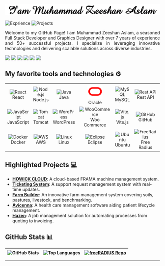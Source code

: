 <picture><img src="MuhammadZeeshanAslam.gif" alt="MuhammadZeeshanAslam"></picture>

<picture><img src="https://img.shields.io/badge/7+-Years_of_Exprience-blue" alt="Exprience" height="30"></picture>
<picture><img src="https://img.shields.io/badge/50+-Projects_Completed-blue" alt="Projects" height="30"></picture>
<p align="justify">
Welcome to my GitHub Page! I am Muhammad Zeeshan Aslam, a seasoned Full Stack Developer and Graphics Designer with over 7 years of experience and 50+ successful projects. I specialize in leveraging innovative technologies and delivering scalable solutions across diverse industries.
</p>

<a href="https://www.linkedin.com/in/devzami/"><img src="https://img.shields.io/badge/LinkedIn-%231DA1F2.svg?style=for-the-badge&logo=LinkedIn&logoColor=white" height="30" /></a>
<a href="https://twitter.com/devzami"><img src="https://img.shields.io/badge/Twitter-%231DA1F2.svg?style=for-the-badge&logo=Twitter&logoColor=white" height="30" /></a>
<a href="https://www.facebook.com/devzami"><img src="https://img.shields.io/badge/Facebook-%231877F2.svg?style=for-the-badge&logo=Facebook&logoColor=white" height="30" /></a>
<a href="https://www.youtube.com/c/devzami"><img src="https://img.shields.io/badge/YouTube-%23FF0000.svg?style=for-the-badge&logo=YouTube&logoColor=white" height="30" /></a>
<a href="https://www.instagram.com/devzami/"><img src="https://img.shields.io/badge/Instagram-%23E4405F.svg?style=for-the-badge&logo=Instagram&logoColor=white" height="30" /></a>
<a href="https://www.tiktok.com/@devzami"><img src="https://img.shields.io/badge/TikTok-%23EE1D52.svg?style=for-the-badge&logo=TikTok&logoColor=white" height="30" /></a>
## My favorite tools and technologies ⚙️
<table>
<tr>
<td align="center"><img src="https://techstack-generator.vercel.app/react-icon.svg" alt="React" width="48" height="48" /><br>React</td>
<td align="center"><img src="https://icon.icepanel.io/Technology/svg/Node.js.svg" alt="Node.js" width="48" height="48" /><br>Node.js</td>
<td align="center"><img src="https://techstack-generator.vercel.app/java-icon.svg" alt="Java" width="48" height="48" /><br>Java</td>
<td align="center"><img src="oracle.svg" alt="Oracle" width="48" height="48" /><br>Oracle</td>
<td align="center"><img src="https://techstack-generator.vercel.app/mysql-icon.svg" alt="MySQL" width="48" height="48" /><br>MySQL</td>
<td align="center"><img src="https://techstack-generator.vercel.app/restapi-icon.svg" alt="Rest API" width="48" height="48" /><br>Rest API</td>
<td align="center"><img src="https://skillicons.dev/icons?i=html" alt="HTML" width="48" height="48" /><br>HTML</td>
<td align="center"><img src="https://skillicons.dev/icons?i=css" alt="CSS" width="48" height="48" /><br>CSS</td>
<td align="center"><img src="https://skillicons.dev/icons?i=bootstrap" alt="Bootstrap" width="48" height="48" /><br>Bootstrap</td>
<td align="center"><img src="https://skillicons.dev/icons?i=jquery" alt="jQuery" width="48" height="48" /><br>jQuery</td>
</tr>
<tr>
<td align="center"><img src="https://techstack-generator.vercel.app/js-icon.svg" alt="JavaScript" width="48" height="48" /><br>JavaScript</td>
<td align="center"><img src="https://icon.icepanel.io/Technology/svg/Apache-Tomcat.svg" alt="Tomcat" width="48" height="48" /><br>Tomcat</td>
<td align="center"><img src="https://icon.icepanel.io/Technology/svg/WordPress.svg" alt="WordPress" width="48" height="48" /><br>WordPress</td>
<td align="center"><img src="https://icon.icepanel.io/Technology/svg/WooCommerce.svg" alt="WooCommerce" width="48" height="48" /><br>Woo Commerce</td>
<td align="center"><img src="https://icon.icepanel.io/Technology/svg/Vite.js.svg" alt="Vite.js" width="48" height="48" /><br>Vite.js</td>
<td align="center"><img src="https://techstack-generator.vercel.app/github-icon.svg" alt="GitHub" width="48" height="48" /><br>GitHub</td>
<td align="center"><img src="https://techstack-generator.vercel.app/webpack-icon.svg" alt="Webpack" width="48" height="48" /><br>Webpack</td>
<td align="center"><img src="https://techstack-generator.vercel.app/eslint-icon.svg" alt="ESLint" width="48" height="48" /><br>ESLint</td>
<td align="center"><img src="https://skillicons.dev/icons?i=postman" alt="Postman" width="48" height="48" /><br>Postman</td>
<td align="center"><img src="https://www.svgrepo.com/show/373845/mongo.svg" alt="MongoDB" width="48" height="48" /><br>MongoDB</td>
</tr>
<tr>
<td align="center"><img src="https://techstack-generator.vercel.app/docker-icon.svg" alt="Docker" width="48" height="48" /><br>Docker</td>
<td align="center"><img src="https://techstack-generator.vercel.app/aws-icon.svg" alt="AWS" width="48" height="48" /><br>AWS</td>
<td align="center"><img src="https://www.svgrepo.com/show/349437/linux.svg" alt="Linux" width="48" height="48" /><br>Linux</td>
<td align="center"><img src="https://icon.icepanel.io/Technology/svg/Eclipse-IDE.svg" alt="Eclipse" width="48" height="48" /><br>Eclipse</td>
<td align="center"><img src="https://icon.icepanel.io/Technology/svg/Ubuntu.svg" alt="Ubuntu" width="48" height="48" /><br>Ubuntu</td>
<td align="center"><img src="https://www.freeradius.org/img/octo-signal.svg" alt="FreeRadius" width="48" height="48" /><br>Free Radius</td>
<td align="center"><img src="https://icon.icepanel.io/Technology/svg/Debian.svg" alt="Debian" width="48" height="48" /><br>Debian</td>
<td align="center"><img src="https://icon.icepanel.io/Technology/svg/CentOS.svg" alt="CentOS" width="48" height="48" /><br>CentOS</td>
<td align="center"><img src="https://icon.icepanel.io/Technology/svg/Apache.svg" alt="CentOS" width="48" height="48" /><br>Apache2</td>
<td align="center"><img src="https://techstack-generator.vercel.app/nginx-icon.svg" alt="Node.js" width="48" height="48" /><br>Nginx</td>
</tr>
</table>



## Highlighted Projects 💻

- **[HOWICK CLOUD](#)**: A cloud-based FRAMA machine management system.
- **[Ticketing System](#)**: A support request management system with real-time updates.
- **[Farm Builder](#)**: An innovative farm management system covering soils, pastures, livestock, and benchmarking.
- **[Avicenna](#)**: A health care management software aiding patient lifecycle management.
- **[Hazen](#)**: A job management solution for automating processes from quoting to invoicing.

## GitHub Stats 📊

| <picture><img src="https://github-readme-stats.vercel.app/api?username=3btechlogix&show_icons=true&hide_border=true&hide=stars,contribs&rank_icon=github" alt="GitHub Stats" /></picture> | <picture><img src="https://github-readme-stats.vercel.app/api/top-langs/?username=3btechlogix&layout=compact&show_icons=true&hide_border=true" alt="Top Languages" /></picture> | <a href="https://github.com/3btechlogix/freeRADIUS"><img src="https://github-readme-stats.vercel.app/api/pin/?username=3btechlogix&repo=freeRADIUS&show_icons=true&hide_border=true" alt="freeRADIUS Repo" /></a> |
| :--: | :--: | :--: |





---

